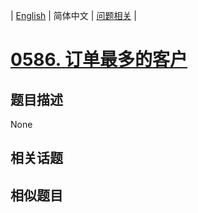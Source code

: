 
| [English](README_EN.md) | 简体中文 | [问题相关](QUESTION.md) |
# [0586. 订单最多的客户](https://leetcode-cn.com/problems/customer-placing-the-largest-number-of-orders/)
## 题目描述
None
## 相关话题

## 相似题目

